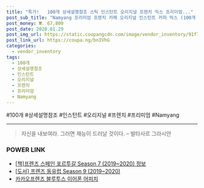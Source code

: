 ```yaml
--- 
title: "특가!   100개 상세설명참조 스틱 인스턴트 오리지널 프렌치 믹스 프리미엄..." 
post_sub_title: "Namyang 프리미엄 프렌치 카페 오리지널 인스턴트 커피 믹스 (100개 스틱), 상세설명참조" 
post_money: ₩. 67,800 
post_date: 2020.01.29 
post_img_url: https://static.coupangcdn.com/image/vendor_inventory/91f7/0fa454dbf6d888b7de0db3dd42e3d52037ebd6de97fc35a1bd75a3717463.jpg 
post_link_url: https://coupa.ng/bnIVhG 
categories: 
  - vendor_inventory 
tags: 
  - 100개 
  - 상세설명참조 
  - 인스턴트 
  - 오리지널 
  - 프렌치 
  - 프리미엄 
  - Namyang 
--- 
```

  #100개 #상세설명참조 #인스턴트 #오리지널 #프렌치 #프리미엄 #Namyang 
<hr> 

> 자신을 내보여라. 그러면 재능이 드러날 것이다. – 발타사르 그라시안 


### POWER LINK

* <a href="https://blog.naver.com/fasyy4321/221760691499" target="_blank">[책]프렌즈 스페인 포르투갈 Season 7 (2019~2020) 정보</a>
* <a href="https://blog.naver.com/an0733/221786054459" target="_blank">[도서] 프렌즈 동유럽 Season 9 (2019~2020)</a>
* <a href="https://blog.naver.com/santokki14/221781575835" target="_blank">카카오프렌즈 블루투스 이어폰 어피치</a>
